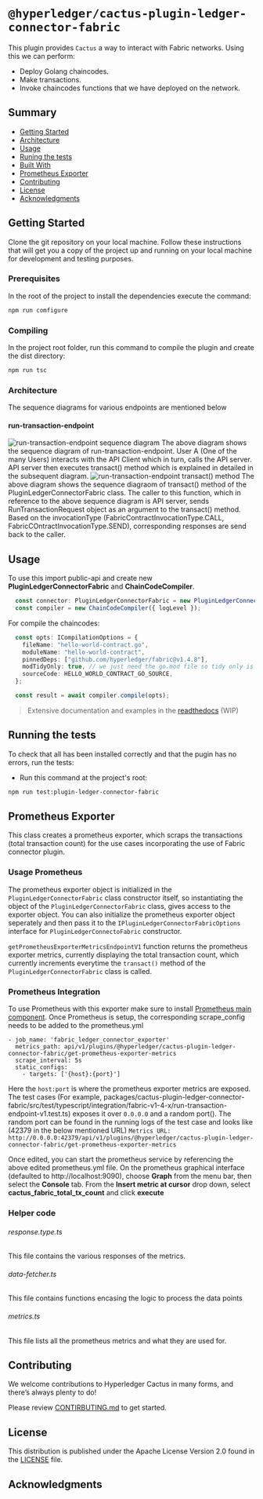 # `@hyperledger/cactus-plugin-ledger-connector-fabric`

This plugin provides `Cactus` a way to interact with Fabric networks. Using this we can perform:
* Deploy Golang chaincodes.
* Make transactions.
* Invoke chaincodes functions that we have deployed on the network.

## Summary

  - [Getting Started](#getting-started)
  - [Architecture](#architecture)
  - [Usage](#usage)
  - [Runing the tests](#running-the-tests)
  - [Built With](#built-with)
  - [Prometheus Exporter](#prometheus-exporter)
  - [Contributing](#contributing)
  - [License](#license)
  - [Acknowledgments](#acknowledgments)

## Getting Started

Clone the git repository on your local machine. Follow these instructions that will get you a copy of the project up and running on
your local machine for development and testing purposes.

### Prerequisites

In the root of the project to install the dependencies execute the command:
```sh
npm run comfigure
```
### Compiling

In the project root folder, run this command to compile the plugin and create the dist directory:
```sh
npm run tsc
```
### Architecture
The sequence diagrams for various endpoints are mentioned below

#### run-transaction-endpoint
![run-transaction-endpoint sequence diagram](docs/architecture/images/run-transaction-endpoint.png)
The above diagram shows the sequence diagram of run-transaction-endpoint. User A (One of the many Users) interacts with the API Client which in turn, calls the API server. API server then executes transact() method which is explained in detailed in the subsequent diagram.
![run-transaction-endpoint transact() method](docs/architecture/images/run-transaction-endpoint-transact.png)
The above diagram shows the sequence diagraom of transact() method of the PluginLedgerConnectorFabric class. The caller to this function, which in reference to the above sequence diagram is API server, sends RunTransactionRequest object as an argument to the transact() method. Based on the invocationType (FabricContractInvocationType.CALL, FabricCOntractInvocationType.SEND), corresponding responses are send back to the caller.

## Usage

To use this import public-api and create new **PluginLedgerConnectorFabric** and **ChainCodeCompiler**. 
```typescript
  const connector: PluginLedgerConnectorFabric = new PluginLedgerConnectorFabric(pluginOptions);
  const compiler = new ChainCodeCompiler({ logLevel });
```
For compile the chaincodes:
```typescript
  const opts: ICompilationOptions = {
    fileName: "hello-world-contract.go",
    moduleName: "hello-world-contract",
    pinnedDeps: ["github.com/hyperledger/fabric@v1.4.8"],
    modTidyOnly: true, // we just need the go.mod file so tidy only is enough
    sourceCode: HELLO_WORLD_CONTRACT_GO_SOURCE,
  };

  const result = await compiler.compile(opts);
```


> Extensive documentation and examples in the [readthedocs](https://readthedocs.org/projects/hyperledger-cactus/) (WIP)

## Running the tests

To check that all has been installed correctly and that the pugin has no errors, run the tests:

* Run this command at the project's root:
```sh
npm run test:plugin-ledger-connector-fabric
```
## Prometheus Exporter

This class creates a prometheus exporter, which scraps the transactions (total transaction count) for the use cases incorporating the use of Fabric connector plugin.


### Usage Prometheus
The prometheus exporter object is initialized in the `PluginLedgerConnectorFabric` class constructor itself, so instantiating the object of the `PluginLedgerConnectorFabric` class, gives access to the exporter object.
You can also initialize the prometheus exporter object seperately and then pass it to the `IPluginLedgerConnectorFabricOptions` interface for `PluginLedgerConnectoFabric` constructor.

`getPrometheusExporterMetricsEndpointV1` function returns the prometheus exporter metrics, currently displaying the total transaction count, which currently increments everytime the `transact()` method of the `PluginLedgerConnectorFabric` class is called.

### Prometheus Integration
To use Prometheus with this exporter make sure to install [Prometheus main component](https://prometheus.io/download/).
Once Prometheus is setup, the corresponding scrape_config needs to be added to the prometheus.yml

```(yaml)
- job_name: 'fabric_ledger_connector_exporter'
  metrics_path: api/v1/plugins/@hyperledger/cactus-plugin-ledger-connector-fabric/get-prometheus-exporter-metrics
  scrape_interval: 5s
  static_configs:
    - targets: ['{host}:{port}']
```

Here the `host:port` is where the prometheus exporter metrics are exposed. The test cases (For example, packages/cactus-plugin-ledger-connector-fabric/src/test/typescript/integration/fabric-v1-4-x/run-transaction-endpoint-v1.test.ts) exposes it over `0.0.0.0` and a random port(). The random port can be found in the running logs of the test case and looks like (42379 in the below mentioned URL)
`Metrics URL: http://0.0.0.0:42379/api/v1/plugins/@hyperledger/cactus-plugin-ledger-connector-fabric/get-prometheus-exporter-metrics`

Once edited, you can start the prometheus service by referencing the above edited prometheus.yml file.
On the prometheus graphical interface (defaulted to http://localhost:9090), choose **Graph** from the menu bar, then select the **Console** tab. From the **Insert metric at cursor** drop down, select **cactus_fabric_total_tx_count** and click **execute**

### Helper code

###### response.type.ts
This file contains the various responses of the metrics.

###### data-fetcher.ts
This file contains functions encasing the logic to process the data points

###### metrics.ts
This file lists all the prometheus metrics and what they are used for.
## Contributing

We welcome contributions to Hyperledger Cactus in many forms, and there’s always plenty to do!

Please review [CONTIRBUTING.md](../../CONTRIBUTING.md) to get started.

## License

This distribution is published under the Apache License Version 2.0 found in the [LICENSE](../../LICENSE) file.

## Acknowledgments 
